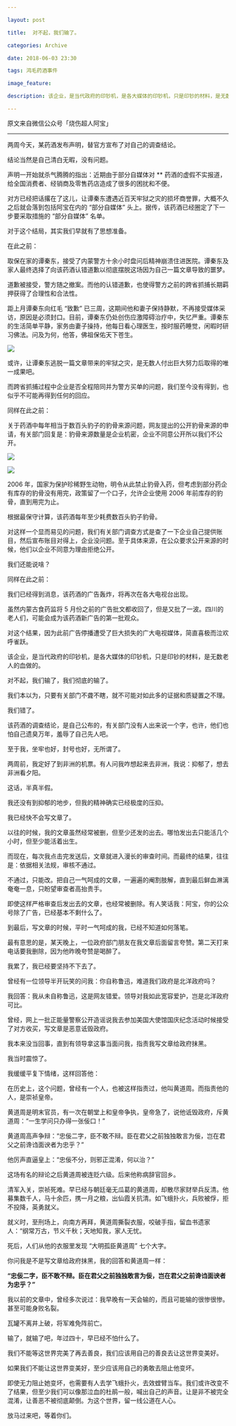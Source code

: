 ```yaml
---

layout: post

title:  对不起，我们输了。

categories: Archive

date: 2018-06-03 23:30

tags: 鸿毛药酒事件

image_feature: 

description: 该企业，是当代政府的印钞机，是各大媒体的印钞机，只是印钞的材料，是无数老人的血做的。对不起，我们输了，我们彻底的输了。我们本以为，只要有关部门不聋不瞎，就不可能对如此多的证据和质疑置之不理。我们错了。

---
```


原文来自微信公众号「烧伤超人阿宝」

---

两周今天，某药酒发布声明，替官方宣布了对自己的调查结论。

结论当然是自己清白无暇，没有问题。

声明一开始就杀气腾腾的指出：近期由于部分自媒体对 ** 药酒的虚假不实报道，给全国消费者、经销商及零售药店造成了很多的困扰和不便。

对方已经把话撂在了这儿，让谭秦东遭遇近百天牢狱之灾的损坏商誉罪，大概不久之后就会落到包括阿宝在内的 “部分自媒体” 头上。据传，该药酒已经圈定了下一步要采取措施的 “部分自媒体” 名单。

对于这个结局，其实我们早就有了思想准备。

在此之前：

取保在家的谭秦东，接受了内蒙警方十余小时盘问后精神崩溃住进医院。谭秦东及家人最终选择了向该药酒认错道歉以彻底摆脱这场因为自己一篇文章导致的噩梦。

道歉被接受，警方随之撤案。而他的认错道歉，也使得警方之前的跨省抓捕长期羁押获得了合理性和合法性。

距上月谭秦东向红毛 “致歉” 已三周，这期间他和妻子保持静默，不再接受媒体采访，原因是必须封口。目前，谭秦东仍处创伤应激障碍治疗中，失忆严重。谭秦东的生活简单平静，家务由妻子操持，他每日看心理医生，按时服药睡觉，闲暇时研习佛法。问及为何，他答，佛祖保佑天下苍生。

![](https://i.imgur.com/t5F3d4T.jpg)

或许，让谭秦东逃脱一篇文章带来的牢狱之灾，是无数人付出巨大努力后取得的唯一成果吧。

而跨省抓捕过程中企业是否全程陪同并为警方买单的问题，我们至今没有得到，也似乎不可能再得到任何的回应。

同样在此之前：

关于药酒中每年相当于数百头豹子的豹骨来源问题，网友提出的公开豹骨来源的申请，有关部门回复是：豹骨来源数量是企业机密，企业不同意公开所以我们不公开。

![](https://i.imgur.com/Hm7F0vt.jpg)

![](https://i.imgur.com/Lvw3MdM.jpg)

2006 年，国家为保护珍稀野生动物，明令从此禁止豹骨入药，但考虑到部分药企有库存的豹骨没有用完，政策留了一个口子，允许企业使用 2006 年前库存的豹骨，直到用完为止。

根据最保守计算，该药酒每年至少耗费数百头豹子豹骨。

对这样一个显而易见的问题，我们有关部门调查方式是查了一下企业自己提供账目，然后宣布账目对得上，企业没问题。至于具体来源，在公众要求公开来源的时候，他们以企业不同意为理由拒绝公开。

我们还能说啥？

同样在此之前：

我们已经得到消息，该药酒的广告轰炸，将再次在各大电视台出现。

虽然内蒙古食药监将 5 月份之前的广告批文都收回了，但是又批了一波。四川的老人们，可能会成为该药酒新广告的第一批观众。

对这个结果，因为此前广告停播遭受了巨大损失的广大电视媒体，简直喜极而泣欢呼雀跃。

该企业，是当代政府的印钞机，是各大媒体的印钞机，只是印钞的材料，是无数老人的血做的。

对不起，我们输了，我们彻底的输了。

我们本以为，只要有关部门不聋不瞎，就不可能对如此多的证据和质疑置之不理。

我们错了。

该药酒的调查结论，是自己公布的，有关部门没有人出来说一个字，也许，他们也怕自己遗臭万年，羞辱了自己先人吧。

至于我，坐牢也好，封号也好，无所谓了。

两周前，我定好了到非洲的机票。有人问我咋想起来去非洲，我说：抑郁了，想去非洲看夕阳。

这话，半真半假。

我还没有到抑郁的地步，但我的精神确实已经极度的压抑。

我已经快不会写文章了。

以往的时候，我的文章虽然经常被删，但至少还发的出去。哪怕发出去只能活几个小时，但至少能活着出生。

而现在，每次我点击完发送后，文章就进入漫长的审查时间。而最终的结果，往往是：依据相关法规，审核不通过。

不通过，只能改。把自己一气呵成的文章，一遍遍的阉割肢解，直到最后鲜血淋漓奄奄一息，只盼望审查者高抬贵手。

即使这样严格审查后发出去的文章，也经常被删除。有人笑话我：阿宝，你的公众号除了广告，已经基本不剩什么了。

到最后，写文章的时候，平时一气呵成的我，已经不知道如何落笔。

最有意思的是，某天晚上，一位政府部门朋友在我文章后面留言夸赞。第二天打来电话要我删除，因为他昨晚夸赞是喝醉了。

我累了，我已经要坚持不下去了。

曾经有一位领导半开玩笑的问我：你自称鲁迅，难道我们政府是北洋政府吗？

我回答：我从未自称鲁迅，这是网友错爱。领导对我如此宽容爱护，岂是北洋政府可比。

曾经，网上一批正能量警察公开造谣说我去参加美国大使馆国庆纪念活动时候接受了对方收买，写文章是恶意诋毁政府。

我本来没当回事，直到有领导拿这事当面问我，指责我写文章给政府抹黑。

我当时震惊了。

我缓缓平复下情绪，这样回答他：

在历史上，这个问题，曾经有一个人，也被这样指责过，他叫黄道周。而指责他的人，是崇祯皇帝。

黄道周是明末官员，有一次在朝堂上和皇帝争执，皇帝急了，说他诋毁政府，斥黄道周：“一生学问只办得一张佞口！”

黄道周高声争辩：“忠佞二字，臣不敢不辩。臣在君父之前独独敢言为佞，岂在君父之前谗诌面谀者为忠乎？”

他厉声直逼皇上：“忠佞不分，则邪正混淆，何以治？”

这场有名的辩论之后黄道周被连贬六级。后来他称病辞官回乡。

清军入关，崇祯死难。早已经与朝廷毫无瓜葛的黄道周，却散尽家财举兵反清。他募集数千人，马十余匹，携一月之粮，出仙霞关抗清。如飞蛾扑火，兵败被俘，拒不投降，英勇就义。

就义时，至刑场上，向南方再拜，黄道周撕裂衣服，咬破手指，留血书遗家人：“纲常万古，节义千秋；天地知我，家人无忧。

死后，人们从他的衣服里发现 “大明孤臣黄道周” 七个大字。

你问我是不是写文章给政府抹黑，我的回答和黄道周一样：

**“忠佞二字，臣不敢不辩。臣在君父之前独独敢言为佞，岂在君父之前谗诌面谀者为忠乎？”**

我以前的文章中，曾经多次说过：我早晚有一天会输的，而且可能输的很惨很惨。甚至可能身败名裂。

瓦罐不离井上破，将军难免阵前亡。

输了，就输了吧，年过四十，早已经不怕什么了。

我们不能等这世界完美了再去善良，我们应该用自己的善良去让这世界变美好。

如果我们不能让这世界变美好，至少应该用自己的勇敢去阻止他变坏。

即使无力阻止她变坏，也需要有人去学飞蛾扑火，去效螳臂当车。我们或许改变不了结果，但至少我们可以像那泣血的杜鹃一般，喊出自己的声音。让是非不被完全混淆，让善恶不被彻底颠倒。为这个世界，留一线公道在人心。

放马过来吧，等着你们。
